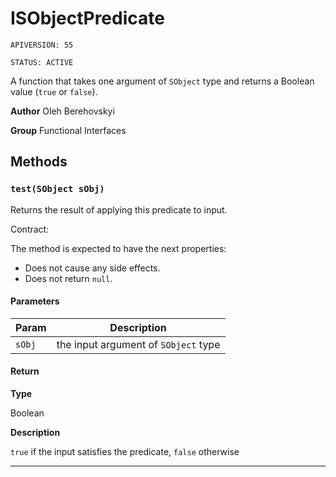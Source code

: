 # ISObjectPredicate

`APIVERSION: 55`

`STATUS: ACTIVE`

A function that takes one argument of `SObject` type and returns a Boolean value (`true` or `false`).


**Author** Oleh Berehovskyi


**Group** Functional Interfaces

## Methods
### `test(SObject sObj)`

Returns the result of applying this predicate to input. <p>Contract:</p> The method is expected to have the next properties: <ul>     <li>Does not cause any side effects.</li>     <li>Does not return `null`.</li> </ul>

#### Parameters
|Param|Description|
|---|---|
|`sObj`|the input argument of `SObject` type|

#### Return

**Type**

Boolean

**Description**

`true` if the input satisfies the predicate, `false` otherwise

---
